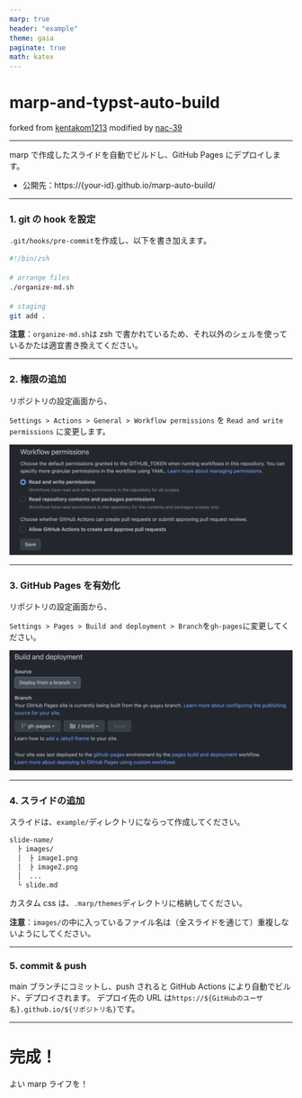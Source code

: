 ```yaml
---
marp: true
header: "example"
theme: gaia
paginate: true
math: katex
---
```


# marp-and-typst-auto-build

forked from [kentakom1213](https://github.com/kentakom1213/)
modified by [nac-39](https://github.com/nac-39/)

<hr>

marp で作成したスライドを自動でビルドし、GitHub Pages にデプロイします。

- 公開先：https://{your-id}.github.io/marp-auto-build/

---

### 1. git の hook を設定

`.git/hooks/pre-commit`を作成し、以下を書き加えます。

```sh
#!/bin/zsh

# arrange files
./organize-md.sh

# staging
git add .
```

**注意**：`organize-md.sh`は zsh で書かれているため、それ以外のシェルを使っているかたは適宜書き換えてください。

---

### 2. 権限の追加

リポジトリの設定画面から、

`Settings > Actions > General > Workflow permissions` を `Read and write permissions` に変更します。

![w:800](images/example_permission.png)

---

### 3. GitHub Pages を有効化

リポジトリの設定画面から、

`Settings > Pages > Build and deployment > Branch`を`gh-pages`に変更してください。

![w:700](images/example_pages.png)

---

### 4. スライドの追加

スライドは、`example/`ディレクトリにならって作成してください。

```
slide-name/
  ├ images/
  │  ├ image1.png
  │  ├ image2.png
  │  ...
  └ slide.md
```

カスタム css は、`.marp/themes`ディレクトリに格納してください。

**注意**：`images/`の中に入っているファイル名は（全スライドを通じて）重複しないようにしてください。

---

### 5. commit & push

main ブランチにコミットし、push されると GitHub Actions により自動でビルド、デプロイされます。
デプロイ先の URL は`https://${GitHubのユーザ名}.github.io/${リポジトリ名}`です。

---

# 完成！

よい marp ライフを！
